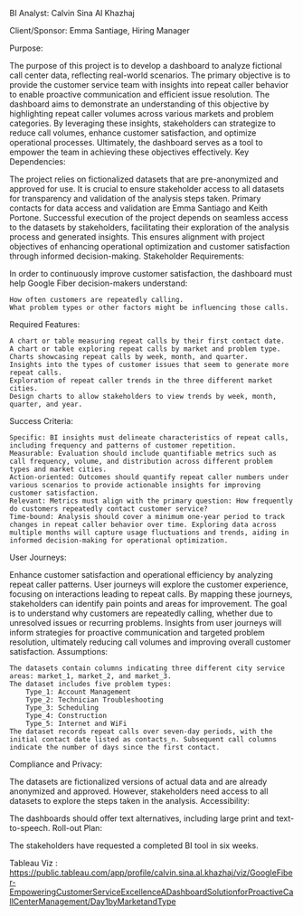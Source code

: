 BI Analyst:
Calvin Sina Al Khazhaj

Client/Sponsor:
Emma Santiage, Hiring Manager

Purpose:

The purpose of this project is to develop a dashboard to analyze fictional call center data, reflecting real-world scenarios. The primary objective is to provide the customer service team with insights into repeat caller behavior to enable proactive communication and efficient issue resolution. The dashboard aims to demonstrate an understanding of this objective by highlighting repeat caller volumes across various markets and problem categories. By leveraging these insights, stakeholders can strategize to reduce call volumes, enhance customer satisfaction, and optimize operational processes. Ultimately, the dashboard serves as a tool to empower the team in achieving these objectives effectively.
Key Dependencies:

The project relies on fictionalized datasets that are pre-anonymized and approved for use. It is crucial to ensure stakeholder access to all datasets for transparency and validation of the analysis steps taken. Primary contacts for data access and validation are Emma Santiago and Keith Portone. Successful execution of the project depends on seamless access to the datasets by stakeholders, facilitating their exploration of the analysis process and generated insights. This ensures alignment with project objectives of enhancing operational optimization and customer satisfaction through informed decision-making.
Stakeholder Requirements:

In order to continuously improve customer satisfaction, the dashboard must help Google Fiber decision-makers understand:

    How often customers are repeatedly calling.
    What problem types or other factors might be influencing those calls.

Required Features:

    A chart or table measuring repeat calls by their first contact date.
    A chart or table exploring repeat calls by market and problem type.
    Charts showcasing repeat calls by week, month, and quarter.
    Insights into the types of customer issues that seem to generate more repeat calls.
    Exploration of repeat caller trends in the three different market cities.
    Design charts to allow stakeholders to view trends by week, month, quarter, and year.

Success Criteria:

    Specific: BI insights must delineate characteristics of repeat calls, including frequency and patterns of customer repetition.
    Measurable: Evaluation should include quantifiable metrics such as call frequency, volume, and distribution across different problem types and market cities.
    Action-oriented: Outcomes should quantify repeat caller numbers under various scenarios to provide actionable insights for improving customer satisfaction.
    Relevant: Metrics must align with the primary question: How frequently do customers repeatedly contact customer service?
    Time-bound: Analysis should cover a minimum one-year period to track changes in repeat caller behavior over time. Exploring data across multiple months will capture usage fluctuations and trends, aiding in informed decision-making for operational optimization.

User Journeys:

Enhance customer satisfaction and operational efficiency by analyzing repeat caller patterns. User journeys will explore the customer experience, focusing on interactions leading to repeat calls. By mapping these journeys, stakeholders can identify pain points and areas for improvement. The goal is to understand why customers are repeatedly calling, whether due to unresolved issues or recurring problems. Insights from user journeys will inform strategies for proactive communication and targeted problem resolution, ultimately reducing call volumes and improving overall customer satisfaction.
Assumptions:

    The datasets contain columns indicating three different city service areas: market_1, market_2, and market_3.
    The dataset includes five problem types:
        Type_1: Account Management
        Type_2: Technician Troubleshooting
        Type_3: Scheduling
        Type_4: Construction
        Type_5: Internet and WiFi
    The dataset records repeat calls over seven-day periods, with the initial contact date listed as contacts_n. Subsequent call columns indicate the number of days since the first contact.

Compliance and Privacy:

The datasets are fictionalized versions of actual data and are already anonymized and approved. However, stakeholders need access to all datasets to explore the steps taken in the analysis.
Accessibility:

The dashboards should offer text alternatives, including large print and text-to-speech.
Roll-out Plan:

The stakeholders have requested a completed BI tool in six weeks.

Tableau Viz : https://public.tableau.com/app/profile/calvin.sina.al.khazhaj/viz/GoogleFiber-EmpoweringCustomerServiceExcellenceADashboardSolutionforProactiveCallCenterManagement/Day1byMarketandType
